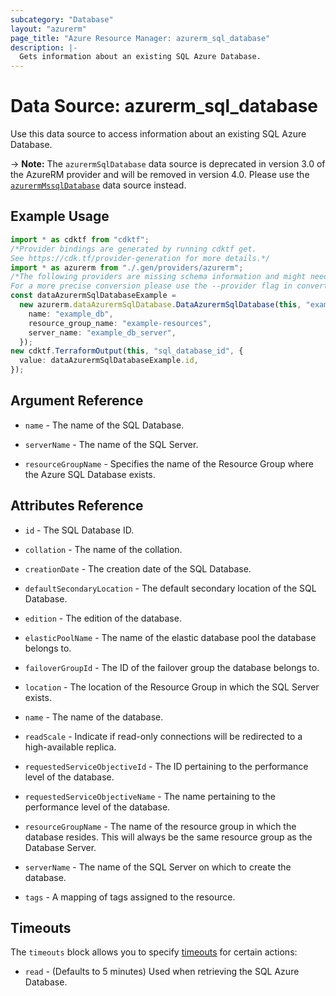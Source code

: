 ```yaml
---
subcategory: "Database"
layout: "azurerm"
page_title: "Azure Resource Manager: azurerm_sql_database"
description: |-
  Gets information about an existing SQL Azure Database.
---
```


# Data Source: azurerm\_sql\_database

Use this data source to access information about an existing SQL Azure Database.

\-> **Note:** The `azurermSqlDatabase` data source is deprecated in version 3.0 of the AzureRM provider and will be removed in version 4.0. Please use the [`azurermMssqlDatabase`](https://registry.terraform.io/providers/hashicorp/azurerm/latest/docs/data-sources/mssql_database) data source instead.

## Example Usage

```typescript
import * as cdktf from "cdktf";
/*Provider bindings are generated by running cdktf get.
See https://cdk.tf/provider-generation for more details.*/
import * as azurerm from "./.gen/providers/azurerm";
/*The following providers are missing schema information and might need manual adjustments to synthesize correctly: azurerm.
For a more precise conversion please use the --provider flag in convert.*/
const dataAzurermSqlDatabaseExample =
  new azurerm.dataAzurermSqlDatabase.DataAzurermSqlDatabase(this, "example", {
    name: "example_db",
    resource_group_name: "example-resources",
    server_name: "example_db_server",
  });
new cdktf.TerraformOutput(this, "sql_database_id", {
  value: dataAzurermSqlDatabaseExample.id,
});

```

## Argument Reference

*   `name` - The name of the SQL Database.

*   `serverName` - The name of the SQL Server.

*   `resourceGroupName` - Specifies the name of the Resource Group where the Azure SQL Database exists.

## Attributes Reference

*   `id` - The SQL Database ID.

*   `collation` - The name of the collation.

*   `creationDate` - The creation date of the SQL Database.

*   `defaultSecondaryLocation` - The default secondary location of the SQL Database.

*   `edition` - The edition of the database.

*   `elasticPoolName` - The name of the elastic database pool the database belongs to.

*   `failoverGroupId` - The ID of the failover group the database belongs to.

*   `location` - The location of the Resource Group in which the SQL Server exists.

*   `name` - The name of the database.

*   `readScale` - Indicate if read-only connections will be redirected to a high-available replica.

*   `requestedServiceObjectiveId` - The ID pertaining to the performance level of the database.

*   `requestedServiceObjectiveName` - The name pertaining to the performance level of the database.

*   `resourceGroupName` - The name of the resource group in which the database resides. This will always be the same resource group as the Database Server.

*   `serverName` - The name of the SQL Server on which to create the database.

*   `tags` - A mapping of tags assigned to the resource.

## Timeouts

The `timeouts` block allows you to specify [timeouts](https://www.terraform.io/language/resources/syntax#operation-timeouts) for certain actions:

* `read` - (Defaults to 5 minutes) Used when retrieving the SQL Azure Database.
